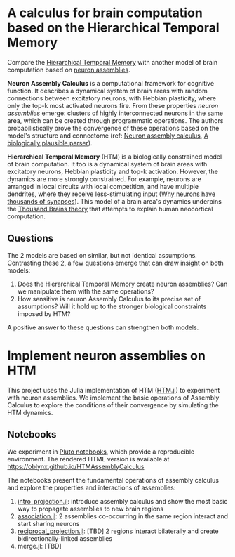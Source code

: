 # A calculus for brain computation based on the Hierarchical Temporal Memory

Compare the [Hierarchical Temporal Memory](https://github.com/Oblynx/HierarchicalTemporalMemory.jl) with another model of brain computation based on [neuron assemblies](https://www.pnas.org/content/117/25/14464).

**Neuron Assembly Calculus** is a computational framework for cognitive function.
It describes a dynamical system of brain areas with random connections between excitatory neurons, with Hebbian plasticity, where only the top-k most activated neurons fire.
From these properties _neuron assemblies_ emerge: clusters of highly interconnected neurons in the same area,
which can be created through programmatic operations.
The authors probabilistically prove the convergence of these operations based on the model's structure and connectome (ref: [Neuron assembly calculus], [A biologically plausible parser]).

**Hierarchical Temporal Memory** (HTM) is a biologically constrained model of brain computation.
It too is a dynamical system of brain areas with excitatory neurons, Hebbian plasticity and top-k activation.
However, the dynamics are more strongly constrained. For example,
neurons are arranged in local circuits with local competition, and have multiple dendrites, where they receive less-stimulating input ([Why neurons have thousands of synapses]).
This model of a brain area's dynamics underpins the [Thousand Brains theory] that attempts to explain human neocortical computation.

## Questions

The 2 models are based on similar, but not identical assumptions.
Contrasting these 2, a few questions emerge that can draw insight on both models:

1. Does the Hierarchical Temporal Memory create neuron assemblies? Can we manipulate them with the same operations?
1. How sensitive is neuron Assembly Calculus to its precise set of assumptions? Will it hold up to the stronger biological constraints imposed by HTM?

A positive answer to these questions can strengthen both models.

# Implement neuron assemblies on HTM

This project uses the Julia implementation of HTM ([HTM.jl]) to experiment with neuron assemblies.
We implement the basic operations of Assembly Calculus to explore the conditions of their convergence by simulating the HTM dynamics.

## Notebooks

We experiment in [Pluto notebooks], which provide a reproducible environment.
The rendered HTML version is available at https://oblynx.github.io/HTMAssemblyCalculus

The notebooks present the fundamental operations of assembly calculus and explore the properties and interactions of assemblies:

1. [intro_projection.jl](notebooks/01-intro_projection.jl): introduce assembly calculus and show the most basic way to propagate assemblies to new brain regions
1. [association.jl](notebooks/02-association.jl): 2 assemblies co-occurring in the same region interact and start sharing neurons
1. [reciprocal_projection.jl](notebooks/03-reciprocal_projection.jl): [TBD] 2 regions interact bilaterally and create bidirectionally-linked assemblies
1. merge.jl: [TBD]



[Neuron assembly calculus]: https://www.pnas.org/content/117/25/14464
[A biologically plausible parser]: https://direct.mit.edu/tacl/article/doi/10.1162/tacl_a_00432/108608/A-Biologically-Plausible-Parser
[Thousand Brains theory]: https://link.springer.com/article/10.1007/s42452-021-04715-0
[HTM.jl]: https://github.com/Oblynx/HierarchicalTemporalMemory.jl
[Why neurons have thousands of synapses]: https://www.frontiersin.org/articles/10.3389/fncir.2016.00023/full
[Pluto notebooks]: https://github.com/fonsp/Pluto.jl
